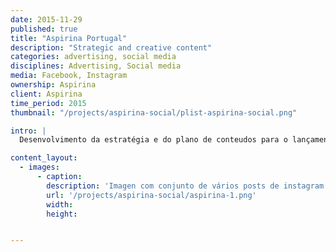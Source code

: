 ```yaml
---
date: 2015-11-29
published: true
title: "Aspirina Portugal"
description: "Strategic and creative content"
categories: advertising, social media
disciplines: Advertising, Social media
media: Facebook, Instagram
ownership: Aspirina
client: Aspirina
time_period: 2015
thumbnail: "/projects/aspirina-social/plist-aspirina-social.png"

intro: |
  Desenvolvimento da estratégia e do plano de conteudos para o lançamento das redes sociais em Portugal. Sendo um produto farmaceutico associado a momentos menos positivos, a estratégia assentou na situação inversa, uma comunicação divertida e visualmente descontraida.

content_layout:
  - images:
      - caption:
        description: 'Imagen com conjunto de vários posts de instagram de aspirina portugal'
        url: '/projects/aspirina-social/aspirina-1.png'
        width:
        height:


---
```


